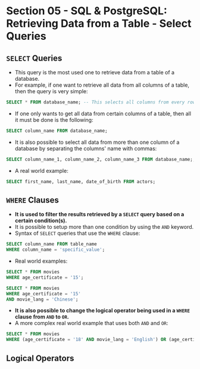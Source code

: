 # Section 05 - SQL & PostgreSQL: Retrieving Data from a Table - Select Queries

## ```SELECT``` Queries
* This query is the most used one to retrieve data from a table of a database.
* For example, if one want to retrieve all data from all columns of a table, then the query is very simple:
```SQL
SELECT * FROM database_name; -- This selects all columns from every row of a table from the database.
```
* If one only wants to get all data from certain columns of a table, then all it must be done is the following:
```SQL
SELECT column_name FROM database_name;
```
* It is also possible to select all data from more than one column of a database by separating the columns' name with commas:
```SQL
SELECT column_name_1, column_name_2, column_name_3 FROM database_name;;
```
* A real world example:
```SQL
SELECT first_name, last_name, date_of_birth FROM actors;
```


## ```WHERE``` Clauses
* __It is used to filter the results retrieved by a ```SELECT``` query based on a certain condition(s).__
* It is possible to setup more than one condition by using the ```AND``` keyword.
* Syntax of ```SELECT``` queries that use the ```WHERE``` clause:
```SQL
SELECT column_name FROM table_name
WHERE column_name = 'specific_value';
```
* Real world examples:
```SQL
SELECT * FROM movies
WHERE age_certificate = '15';

SELECT * FROM movies
WHERE age_certificate = '15'
AND movie_lang = 'Chinese';
```
* __It is also possible to change the logical operator being used in a ```WHERE``` clause from ```AND``` to ```OR```.__
* A more complex real world example that uses both ```AND``` and ```OR```:
```SQL
SELECT * FROM movies
WHERE (age_certificate = '18' AND movie_lang = 'English') OR (age_certificate = '15' AND movie_lang = 'Chinese');
```


## Logical Operators